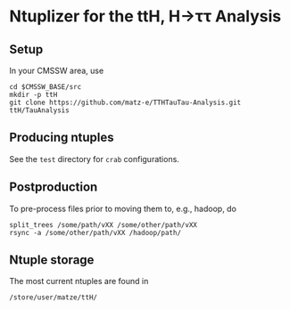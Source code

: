 # Ntuplizer for the ttH, H→ττ Analysis

## Setup

In your CMSSW area, use

    cd $CMSSW_BASE/src
    mkdir -p ttH
    git clone https://github.com/matz-e/TTHTauTau-Analysis.git ttH/TauAnalysis

## Producing ntuples

See the `test` directory for `crab` configurations.

## Postproduction

To pre-process files prior to moving them to, e.g., hadoop, do

    split_trees /some/path/vXX /some/other/path/vXX
    rsync -a /some/other/path/vXX /hadoop/path/

## Ntuple storage

The most current ntuples are found in

    /store/user/matze/ttH/

